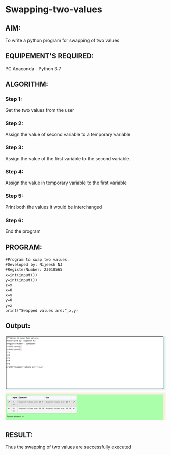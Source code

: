 # Swapping-two-values
## AIM:
To write a python program for swapping of two values
## EQUIPEMENT'S REQUIRED: 
PC
Anaconda - Python 3.7
## ALGORITHM: 
### Step 1:
Get the two values from the user
### Step 2: 
Assign the value of second variable to a temporary variable 
### Step 3: 
Assign the value of the first variable to the second variable.
### Step 4:  
Assign the value in temporary variable to the first variable
### Step 5: 
Print both the values it would be interchanged
### Step 6: 
End the program
## PROGRAM:
```
#Program to swap two values.
#Developed by: Nijeesh NJ
#RegisterNumber: 23010565
x=int(input())
y=int(input())
z=x
x=0
x=y
y=0
y=z
print("Swapped values are:",x,y)
```
## Output:
![Alt text](image.png)

## RESULT:
Thus the swapping of two values are successfully executed



